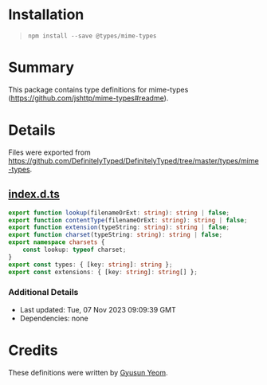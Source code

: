 # Installation
> `npm install --save @types/mime-types`

# Summary
This package contains type definitions for mime-types (https://github.com/jshttp/mime-types#readme).

# Details
Files were exported from https://github.com/DefinitelyTyped/DefinitelyTyped/tree/master/types/mime-types.
## [index.d.ts](https://github.com/DefinitelyTyped/DefinitelyTyped/tree/master/types/mime-types/index.d.ts)
````ts
export function lookup(filenameOrExt: string): string | false;
export function contentType(filenameOrExt: string): string | false;
export function extension(typeString: string): string | false;
export function charset(typeString: string): string | false;
export namespace charsets {
    const lookup: typeof charset;
}
export const types: { [key: string]: string };
export const extensions: { [key: string]: string[] };

````

### Additional Details
 * Last updated: Tue, 07 Nov 2023 09:09:39 GMT
 * Dependencies: none

# Credits
These definitions were written by [Gyusun Yeom](https://github.com/Perlmint).
